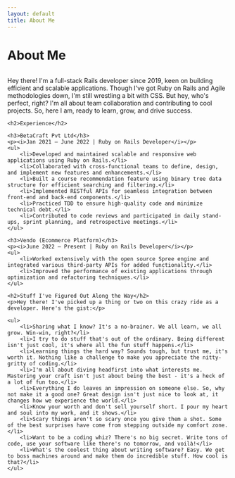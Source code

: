 ```yaml
---
layout: default
title: About Me
---
```


<div class="post">
	<h1 class="pageTitle">About Me</h1>
	<img src="{{ '/assets/img/profile.jpg' }}" alt="" style="border-radius: 50%;">
 <!-- Replace with your image path -->
	<p class="intro">Hey there! I'm a full-stack Rails developer since 2019, keen on building efficient and scalable applications. Though I've got Ruby on Rails and Agile methodologies down, I'm still wrestling a bit with CSS. But hey, who's perfect, right? I'm all about team collaboration and contributing to cool projects. So, here I am, ready to learn, grow, and drive success.
</p>
	
	<h2>Experience</h2>
	
	<h3>BetaCraft Pvt Ltd</h3>
	<p><i>Jan 2021 – June 2022 | Ruby on Rails Developer</i></p>
	<ul>
		<li>Developed and maintained scalable and responsive web applications using Ruby on Rails.</li>
		<li>Collaborated with cross-functional teams to define, design, and implement new features and enhancements.</li>
		<li>Built a course recommendation feature using binary tree data structure for efficient searching and filtering.</li>
		<li>Implemented RESTful APIs for seamless integration between front-end and back-end components.</li>
		<li>Practiced TDD to ensure high-quality code and minimize technical debt.</li>
		<li>Contributed to code reviews and participated in daily stand-ups, sprint planning, and retrospective meetings.</li>
	</ul>

	<h3>Vendo (Ecommerce Platform)</h3>
	<p><i>June 2022 – Present | Ruby on Rails Developer</i></p>
	<ul>
		<li>Worked extensively with the open source Spree engine and integrated various third-party APIs for added functionality.</li>
		<li>Improved the performance of existing applications through optimization and refactoring techniques.</li>
	</ul>

	<h2>Stuff I've Figured Out Along the Way</h2>
	<p>Hey there! I've picked up a thing or two on this crazy ride as a developer. Here's the gist:</p>

	<ul>
		<li>Sharing what I know? It's a no-brainer. We all learn, we all grow. Win-win, right?</li>
		<li>I try to do stuff that's out of the ordinary. Being different isn't just cool, it's where all the fun stuff happens.</li>
		<li>Learning things the hard way? Sounds tough, but trust me, it's worth it. Nothing like a challenge to make you appreciate the nitty-gritty of coding.</li>
		<li>I'm all about diving headfirst into what interests me. Mastering your craft isn't just about being the best - it's a heck of a lot of fun too.</li>
		<li>Everything I do leaves an impression on someone else. So, why not make it a good one? Great design isn't just nice to look at, it changes how we experience the world.</li>
		<li>Know your worth and don't sell yourself short. I pour my heart and soul into my work, and it shows.</li>
		<li>Scary things aren't so scary once you give them a shot. Some of the best surprises have come from stepping outside my comfort zone.</li>
		<li>Want to be a coding whiz? There's no big secret. Write tons of code, use your software like there's no tomorrow, and voilà!</li>
		<li>What's the coolest thing about writing software? Easy. We get to boss machines around and make them do incredible stuff. How cool is that?</li>
	</ul>
</div>
